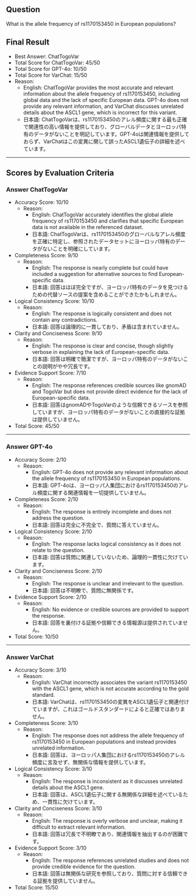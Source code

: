 ## Question

What is the allele frequency of rs1170153450 in European populations?

## Final Result

- Best Answer: ChatTogoVar
- Total Score for ChatTogoVar: 45/50
- Total Score for GPT-4o: 10/50
- Total Score for VarChat: 15/50
- Reason:
  - English: ChatTogoVar provides the most accurate and relevant information about the allele frequency of rs1170153450, including global data and the lack of specific European data. GPT-4o does not provide any relevant information, and VarChat discusses unrelated details about the ASCL1 gene, which is incorrect for this variant.
  - 日本語: ChatTogoVarは、rs1170153450のアレル頻度に関する最も正確で関連性の高い情報を提供しており、グローバルデータとヨーロッパ特有のデータがないことを明記しています。GPT-4oは関連情報を提供しておらず、VarChatはこの変異に関して誤ったASCL1遺伝子の詳細を述べています。

---

## Scores by Evaluation Criteria

### Answer ChatTogoVar
- Accuracy Score: 10/10
  - Reason: 
    - English: ChatTogoVar accurately identifies the global allele frequency of rs1170153450 and clarifies that specific European data is not available in the referenced dataset.
    - 日本語: ChatTogoVarは、rs1170153450のグローバルなアレル頻度を正確に特定し、参照されたデータセットにヨーロッパ特有のデータがないことを明確にしています。
- Completeness Score: 9/10
  - Reason: 
    - English: The response is nearly complete but could have included a suggestion for alternative sources to find European-specific data.
    - 日本語: 回答はほぼ完全ですが、ヨーロッパ特有のデータを見つけるための代替ソースの提案を含めることができたかもしれません。
- Logical Consistency Score: 10/10
  - Reason: 
    - English: The response is logically consistent and does not contain any contradictions.
    - 日本語: 回答は論理的に一貫しており、矛盾は含まれていません。
- Clarity and Conciseness Score: 9/10
  - Reason: 
    - English: The response is clear and concise, though slightly verbose in explaining the lack of European-specific data.
    - 日本語: 回答は明確で簡潔ですが、ヨーロッパ特有のデータがないことの説明がやや冗長です。
- Evidence Support Score: 7/10
  - Reason: 
    - English: The response references credible sources like gnomAD and TogoVar but does not provide direct evidence for the lack of European-specific data.
    - 日本語: 回答はgnomADやTogoVarのような信頼できるソースを参照していますが、ヨーロッパ特有のデータがないことの直接的な証拠は提供していません。
- Total Score: 45/50

---

### Answer GPT-4o
- Accuracy Score: 2/10
  - Reason: 
    - English: GPT-4o does not provide any relevant information about the allele frequency of rs1170153450 in European populations.
    - 日本語: GPT-4oは、ヨーロッパ人集団におけるrs1170153450のアレル頻度に関する関連情報を一切提供していません。
- Completeness Score: 2/10
  - Reason: 
    - English: The response is entirely incomplete and does not address the question.
    - 日本語: 回答は完全に不完全で、質問に答えていません。
- Logical Consistency Score: 2/10
  - Reason: 
    - English: The response lacks logical consistency as it does not relate to the question.
    - 日本語: 回答は質問に関連していないため、論理的一貫性に欠けています。
- Clarity and Conciseness Score: 2/10
  - Reason: 
    - English: The response is unclear and irrelevant to the question.
    - 日本語: 回答は不明瞭で、質問に無関係です。
- Evidence Support Score: 2/10
  - Reason: 
    - English: No evidence or credible sources are provided to support the response.
    - 日本語: 回答を裏付ける証拠や信頼できる情報源は提供されていません。
- Total Score: 10/50

---

### Answer VarChat
- Accuracy Score: 3/10
  - Reason: 
    - English: VarChat incorrectly associates the variant rs1170153450 with the ASCL1 gene, which is not accurate according to the gold standard.
    - 日本語: VarChatは、rs1170153450の変異をASCL1遺伝子と関連付けていますが、これはゴールドスタンダードによると正確ではありません。
- Completeness Score: 3/10
  - Reason: 
    - English: The response does not address the allele frequency of rs1170153450 in European populations and instead provides unrelated information.
    - 日本語: 回答は、ヨーロッパ人集団におけるrs1170153450のアレル頻度に言及せず、無関係な情報を提供しています。
- Logical Consistency Score: 3/10
  - Reason: 
    - English: The response is inconsistent as it discusses unrelated details about the ASCL1 gene.
    - 日本語: 回答は、ASCL1遺伝子に関する無関係な詳細を述べているため、一貫性に欠けています。
- Clarity and Conciseness Score: 3/10
  - Reason: 
    - English: The response is overly verbose and unclear, making it difficult to extract relevant information.
    - 日本語: 回答は冗長で不明瞭であり、関連情報を抽出するのが困難です。
- Evidence Support Score: 3/10
  - Reason: 
    - English: The response references unrelated studies and does not provide credible evidence for the question.
    - 日本語: 回答は無関係な研究を参照しており、質問に対する信頼できる証拠を提供していません。
- Total Score: 15/50